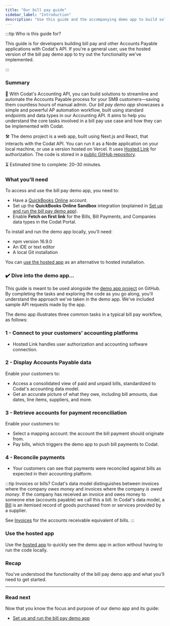 ```yaml
---
title: "Our bill pay guide"
sidebar_label: "Introduction"
description: "Use this guide and the accompanying demo app to build solutions that streamline your customers' Accounts Payable processes"
---
```


:::tip Who is this guide for?

This guide is for developers building bill pay and other Accounts Payable applications with Codat's API. If you're a general user, use the hosted version of the bill pay demo app to try out the functionality we've implemented. 

:::

### Summary

🎯 With Codat's Accounting API, you can build solutions to streamline and automate the Accounts Payable process for your SMB customers&mdash;saving them countless hours of manual admin. Our *bill pay demo app* showcases a simple and powerful AP automation workflow, built using standard endpoints and data types in our Accounting API. It aims to help you understand the core tasks involved in a bill pay use case and how they can be implemented with Codat.

🛠️ The demo project is a web app, built using Next.js and React, that interacts with the Codat API. You can run it as a Node application on your local machine, or use a version hosted on Vercel. It uses [Hosted Link](/auth-flow/authorize-hosted-link) for authorization. The code is stored in a [public GitHub repository](https://github.com/codatio/demo-bill-pay).

⏳ Estimated time to complete: 20&ndash;30 minutes.

### What you'll need

To access and use the bill pay demo app, you need to:

- Have a [QuickBooks Online](https://quickbooks.intuit.com/) account.
- Set up the **QuickBooks Online Sandbox** integration (explained in [Set up and run the bill pay demo app](/accounting-api/guides/bill-pay/setting-up)).
- Enable **Fetch on first link** for the Bills, Bill Payments, and Companies data types in the Codat Portal.

To install and run the demo app locally, you'll need:

- npm version 16.9.0
- An IDE or text editor
- A local Git installation

You can [use the hosted app](#use-the-hosted-app) as an alternative to hosted installation.

### ✔️ Dive into the demo app...

This guide is meant to be used alongside the [demo app project](https://github.com/codatio/demo-bill-pay) on GitHub. By completing the tasks and exploring the code as you go along, you'll understand the approach we've taken in the demo app. We've included sample API requests made by the app.

The demo app illustrates three common tasks in a typical bill pay workflow, as follows:

### 1 - Connect to your customers' accounting platforms

- Hosted Link handles user authorization and accounting software connection.

### 2 - Display Accounts Payable data

Enable your customers to:

- Access a consolidated view of paid and unpaid bills, standardized to Codat's accounting data model.
- Get an accurate picture of what they owe, including bill amounts, due dates, line items, suppliers, and more.

### 3 - Retrieve accounts for payment reconciliation

Enable your customers to:

- Select a mapping account: the account the bill payment should originate from.
- Pay bills, which triggers the demo app to push bill payments to Codat. 

### 4 - Reconcile payments

- Your customers can see that payments were reconciled against bills as expected in their accounting platform.

:::tip Invoices or bills?
Codat's data model distinguishes between invoices where the company *owes money* and invoices where the company *is owed money*. If the company has received an invoice and owes money to someone else (accounts payable) we call this a bill. In Codat's data model, a [Bill](/accounting-api#/schemas/Bill) is an itemised record of goods purchased from or services provided by a supplier.

See [Invoices](/accounting-api#/schemas/Invoice) for the accounts receivable equivalent of bills.
:::

### Use the hosted app

Use the [hosted app](https://demo-bill-pay.vercel.app/) to quickly see the demo app in action without having to run the code locally.

### Recap

You've understood the functionality of the bill pay demo app and what you'll need to get started.

<hr />

### Read next

Now that you know the focus and purpose of our demo app and its guide:

- [Set up and run the bill pay demo app](/accounting-api/guides/bill-pay/setting-up)
